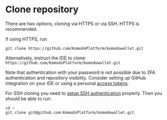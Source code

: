 # Clone repository

There are two options, cloning via HTTPS or via SSH. HTTPS is recommended.

If using HTTPS, run 
```
git clone https://github.com/KomodoPlatform/komodowallet.git
```
Alternatively, instruct the IDE to clone: `https://github.com/KomodoPlatform/komodowallet.git`

Note that authentication with your password is not possible due to 2FA authentication and repository visibility.
Consider setting up GitHub integration on your IDE or using a personal [access tokens](https://docs.github.com/en/authentication/keeping-your-account-and-data-secure/creating-a-personal-access-token).


For SSH cloning you need to [setup SSH authentication](https://docs.github.com/en/authentication/connecting-to-github-with-ssh) properly.
Then you should be able to run:

```
cd ~
git clone git@github.com:KomodoPlatform/komodowallet.git
```